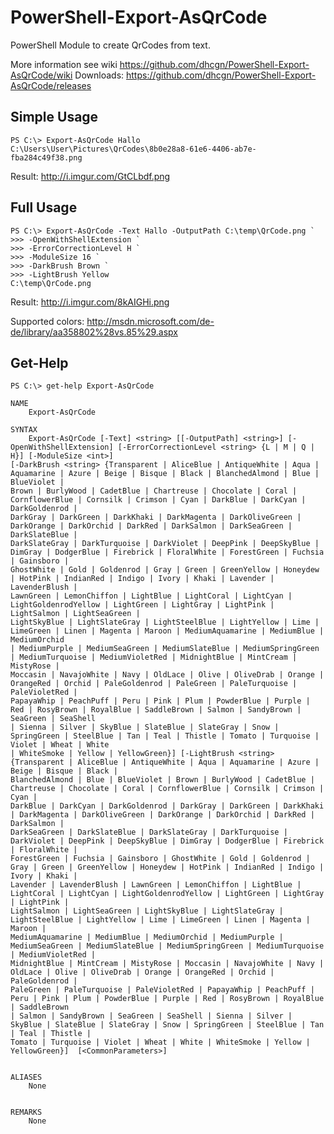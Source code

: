 PowerShell-Export-AsQrCode
==========================

PowerShell Module to create QrCodes from text.

More information see wiki https://github.com/dhcgn/PowerShell-Export-AsQrCode/wiki
Downloads: https://github.com/dhcgn/PowerShell-Export-AsQrCode/releases

Simple Usage
--------------

    PS C:\> Export-AsQrCode Hallo
    C:\Users\User\Pictures\QrCodes\8b0e28a8-61e6-4406-ab7e-fba284c49f38.png

Result: http://i.imgur.com/GtCLbdf.png

Full Usage
--------------

    PS C:\> Export-AsQrCode -Text Hallo -OutputPath C:\temp\QrCode.png `
    >>> -OpenWithShellExtension `
    >>> -ErrorCorrectionLevel H `
    >>> -ModuleSize 16 `
    >>> -DarkBrush Brown `
    >>> -LightBrush Yellow
    C:\temp\QrCode.png

Result: http://i.imgur.com/8kAIGHi.png

Supported colors: http://msdn.microsoft.com/de-de/library/aa358802%28vs.85%29.aspx

Get-Help
--------------

    PS C:\> get-help Export-AsQrCode
    
    NAME
        Export-AsQrCode
    
    SYNTAX
        Export-AsQrCode [-Text] <string> [[-OutputPath] <string>] [-OpenWithShellExtension] [-ErrorCorrectionLevel <string> {L | M | Q | H}] [-ModuleSize <int>]
    [-DarkBrush <string> {Transparent | AliceBlue | AntiqueWhite | Aqua | Aquamarine | Azure | Beige | Bisque | Black | BlanchedAlmond | Blue | BlueViolet |
    Brown | BurlyWood | CadetBlue | Chartreuse | Chocolate | Coral | CornflowerBlue | Cornsilk | Crimson | Cyan | DarkBlue | DarkCyan | DarkGoldenrod |
    DarkGray | DarkGreen | DarkKhaki | DarkMagenta | DarkOliveGreen | DarkOrange | DarkOrchid | DarkRed | DarkSalmon | DarkSeaGreen | DarkSlateBlue |
    DarkSlateGray | DarkTurquoise | DarkViolet | DeepPink | DeepSkyBlue | DimGray | DodgerBlue | Firebrick | FloralWhite | ForestGreen | Fuchsia | Gainsboro |
    GhostWhite | Gold | Goldenrod | Gray | Green | GreenYellow | Honeydew | HotPink | IndianRed | Indigo | Ivory | Khaki | Lavender | LavenderBlush |
    LawnGreen | LemonChiffon | LightBlue | LightCoral | LightCyan | LightGoldenrodYellow | LightGreen | LightGray | LightPink | LightSalmon | LightSeaGreen |
    LightSkyBlue | LightSlateGray | LightSteelBlue | LightYellow | Lime | LimeGreen | Linen | Magenta | Maroon | MediumAquamarine | MediumBlue | MediumOrchid
    | MediumPurple | MediumSeaGreen | MediumSlateBlue | MediumSpringGreen | MediumTurquoise | MediumVioletRed | MidnightBlue | MintCream | MistyRose |
    Moccasin | NavajoWhite | Navy | OldLace | Olive | OliveDrab | Orange | OrangeRed | Orchid | PaleGoldenrod | PaleGreen | PaleTurquoise | PaleVioletRed |
    PapayaWhip | PeachPuff | Peru | Pink | Plum | PowderBlue | Purple | Red | RosyBrown | RoyalBlue | SaddleBrown | Salmon | SandyBrown | SeaGreen | SeaShell
    | Sienna | Silver | SkyBlue | SlateBlue | SlateGray | Snow | SpringGreen | SteelBlue | Tan | Teal | Thistle | Tomato | Turquoise | Violet | Wheat | White
    | WhiteSmoke | Yellow | YellowGreen}] [-LightBrush <string> {Transparent | AliceBlue | AntiqueWhite | Aqua | Aquamarine | Azure | Beige | Bisque | Black |
    BlanchedAlmond | Blue | BlueViolet | Brown | BurlyWood | CadetBlue | Chartreuse | Chocolate | Coral | CornflowerBlue | Cornsilk | Crimson | Cyan |
    DarkBlue | DarkCyan | DarkGoldenrod | DarkGray | DarkGreen | DarkKhaki | DarkMagenta | DarkOliveGreen | DarkOrange | DarkOrchid | DarkRed | DarkSalmon |
    DarkSeaGreen | DarkSlateBlue | DarkSlateGray | DarkTurquoise | DarkViolet | DeepPink | DeepSkyBlue | DimGray | DodgerBlue | Firebrick | FloralWhite |
    ForestGreen | Fuchsia | Gainsboro | GhostWhite | Gold | Goldenrod | Gray | Green | GreenYellow | Honeydew | HotPink | IndianRed | Indigo | Ivory | Khaki |
    Lavender | LavenderBlush | LawnGreen | LemonChiffon | LightBlue | LightCoral | LightCyan | LightGoldenrodYellow | LightGreen | LightGray | LightPink |
    LightSalmon | LightSeaGreen | LightSkyBlue | LightSlateGray | LightSteelBlue | LightYellow | Lime | LimeGreen | Linen | Magenta | Maroon |
    MediumAquamarine | MediumBlue | MediumOrchid | MediumPurple | MediumSeaGreen | MediumSlateBlue | MediumSpringGreen | MediumTurquoise | MediumVioletRed |
    MidnightBlue | MintCream | MistyRose | Moccasin | NavajoWhite | Navy | OldLace | Olive | OliveDrab | Orange | OrangeRed | Orchid | PaleGoldenrod |
    PaleGreen | PaleTurquoise | PaleVioletRed | PapayaWhip | PeachPuff | Peru | Pink | Plum | PowderBlue | Purple | Red | RosyBrown | RoyalBlue | SaddleBrown
    | Salmon | SandyBrown | SeaGreen | SeaShell | Sienna | Silver | SkyBlue | SlateBlue | SlateGray | Snow | SpringGreen | SteelBlue | Tan | Teal | Thistle |
    Tomato | Turquoise | Violet | Wheat | White | WhiteSmoke | Yellow | YellowGreen}]  [<CommonParameters>]


    ALIASES
        None


    REMARKS
        None


